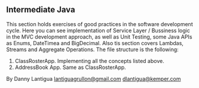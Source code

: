 ## Intermediate Java

This section holds exercises of good practices in the software development cycle. Here you can see implementation of Service Layer / Bussiness logic in the
MVC development approach, as well as Unit Testing, some Java APIs as Enums, DateTimea and BigDecimal. Also tis section covers Lambdas, Streams and
Aggregate Operations. The file structure is the following:

1. ClassRosterApp. Implementing all the concepts listed above.
2. AddressBook App. Same as ClassRosterApp.

By Danny Lantigua
lantiguagrullon@gmail.com
dlantigua@kemper.com